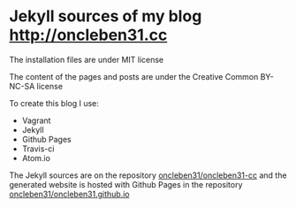 # Jekyll sources of my blog http://oncleben31.cc

The installation files are under MIT license

The content of the pages and posts are under the Creative Common BY-NC-SA license

To create this blog I use:
*   Vagrant
*   Jekyll
*   Github Pages
*   Travis-ci
*   Atom.io

The Jekyll sources are on the repository [oncleben31/oncleben31-cc](https://github.com/oncleben31/oncleben31-cc) and the generated website is hosted with Github Pages in the repository [oncleben31/oncleben31.github.io](https://github.com/oncleben31/oncleben31.github.io)
